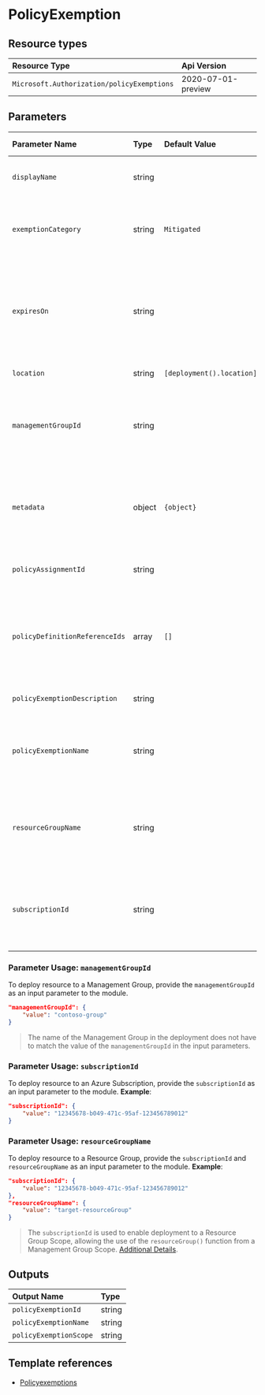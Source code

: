 # PolicyExemption

## Resource types
| Resource Type | Api Version |
| :-- | :-- |
| `Microsoft.Authorization/policyExemptions` | 2020-07-01-preview |

## Parameters
| Parameter Name | Type | Default Value | Possible Values | Description |
| :-- | :-- | :-- | :-- | :-- |
| `displayName` | string |  |  | Optional. The display name of the policy exemption. |
| `exemptionCategory` | string | `Mitigated` | `[Mitigated, Waiver]` | Optional. The policy exemption category. Possible values are Waiver and Mitigated. Default is Mitigated |
| `expiresOn` | string |  |  | Optional. The expiration date and time (in UTC ISO 8601 format yyyy-MM-ddTHH:mm:ssZ) of the policy exemption. e.g. 2021-10-02T03:57:00.000Z  |
| `location` | string | `[deployment().location]` |  | Optional. Location for all resources. |
| `managementGroupId` | string |  |  | Optional. The ID of the management group to be exempted from the policy assignment. Cannot use with subscription id parameter. |
| `metadata` | object | `{object}` |  | Optional. The policy exemption metadata. Metadata is an open ended object and is typically a collection of key value pairs. |
| `policyAssignmentId` | string |  |  | Required. The ID of the policy assignment that is being exempted. |
| `policyDefinitionReferenceIds` | array | `[]` |  | Optional. The policy definition reference ID list when the associated policy assignment is an assignment of a policy set definition. |
| `policyExemptionDescription` | string |  |  | Optional. The description of the policy exemption. |
| `policyExemptionName` | string |  |  | Required. Specifies the name of the policy exemption. Space characters will be replaced by (-) and converted to lowercase |
| `resourceGroupName` | string |  |  | Optional. The name of the resource group to be exempted from the policy assignment. Must also use the subscription ID parameter. |
| `subscriptionId` | string |  |  | Optional. The ID of the azure subscription to be exempted from the policy assignment. Cannot use with management group id parameter. |

### Parameter Usage: `managementGroupId`

To deploy resource to a Management Group, provide the `managementGroupId` as an input parameter to the module.

```json
"managementGroupId": {
	"value": "contoso-group"
}
```

> The name of the Management Group in the deployment does not have to match the value of the `managementGroupId` in the input parameters.

### Parameter Usage: `subscriptionId`

To deploy resource to an Azure Subscription, provide the `subscriptionId` as an input parameter to the module. **Example**:

```json
"subscriptionId": {
	"value": "12345678-b049-471c-95af-123456789012"
}
```
### Parameter Usage: `resourceGroupName`

To deploy resource to a Resource Group, provide the `subscriptionId` and `resourceGroupName` as an input parameter to the module. **Example**:

```json
"subscriptionId": {
	"value": "12345678-b049-471c-95af-123456789012"
},
"resourceGroupName": {
	"value": "target-resourceGroup"
}
```
> The `subscriptionId` is used to enable deployment to a Resource Group Scope, allowing the use of the `resourceGroup()` function from a Management Group Scope. [Additional Details](https://github.com/Azure/bicep/pull/1420).

## Outputs
| Output Name | Type |
| :-- | :-- |
| `policyExemptionId` | string |
| `policyExemptionName` | string |
| `policyExemptionScope` | string |

## Template references
- [Policyexemptions](https://docs.microsoft.com/en-us/azure/templates/Microsoft.Authorization/2020-07-01-preview/policyExemptions)
